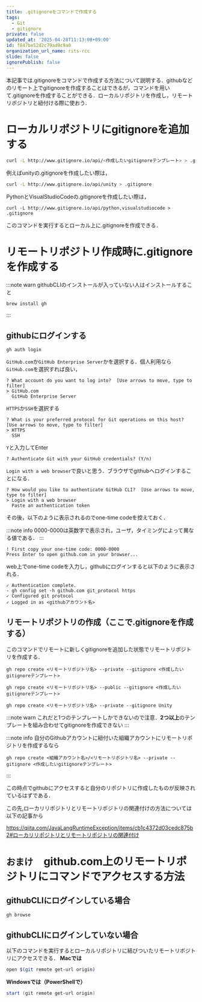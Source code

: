 ```yaml
---
title: .gitignoreをコマンドで作成する
tags:
  - Git
  - gitignore
private: false
updated_at: '2025-04-28T11:13:08+09:00'
id: f847be52d2c79ad9c9a0
organization_url_name: rits-rcc
slide: false
ignorePublish: false
---
```

本記事では.gitignoreをコマンドで作成する方法について説明する．githubなどのリモート上でgitignoreを作成することはできるが，コマンドを用いて.gitignoreを作成することができる．ローカルリポジトリを作成し，リモートリポジトリと紐付ける際に使おう．

# ローカルリポジトリにgitignoreを追加する
```bash
curl -L http://www.gitignore.io/api/<作成したいgitignoreテンプレート> > .gitignore
```
例えばunityの.gitignoreを作成したい際は，
```bash
curl -L http://www.gitignore.io/api/unity > .gitignore
```
PythonとVisualStudioCodeの.gitignoreを作成したい際は，
```
curl -L http://www.gitignore.io/api/python,visualstudiocode > .gitignore
```
このコマンドを実行するとローカル上に.gitignoreを作成できる．


# リモートリポジトリ作成時に.gitignoreを作成する

:::note warn
githubCLIのインストールが入っていない人はインストールすること
```
brew install gh 
```
:::

## githubにログインする
```
gh auth login 
```
`GitHub.com`か`GitHub Enterprise Server`かを選択する．個人利用なら`GitHub.com`を選択すれば良い，
```
? What account do you want to log into?  [Use arrows to move, type to filter]
> GitHub.com
  GitHub Enterprise Server
```

`HTTPS`か`SSH`を選択する
```
? What is your preferred protocol for Git operations on this host?  [Use arrows to move, type to filter]
> HTTPS
  SSH
```
`Y`と入力してEnter
```
? Authenticate Git with your GitHub credentials? (Y/n)
```
`Login with a web browser`で良いと思う．ブラウザでgithubへログインすることになる．
```
? How would you like to authenticate GitHub CLI?  [Use arrows to move, type to filter]
> Login with a web browser
  Paste an authentication token
```
その後，以下のように表示されるのでone-time codeを控えておく．

:::note info
0000-0000は英数字で表示され，ユーザ，タイミングによって異なる値である．
:::

```
! First copy your one-time code: 0000-0000
Press Enter to open github.com in your browser...
```
web上でone-time codeを入力し，githubにログインすると以下のように表示される．

```
✓ Authentication complete.
- gh config set -h github.com git_protocol https
✓ Configured git protocol
✓ Logged in as <githubアカウント名>
```

## リモートリポジトリの作成（ここで.gitignoreを作成する）
このコマンドでリモートに新しくgitignoreを追加した状態でリモートリポジトリを作成する．
```md:プライベートリポジトリなら
gh repo create <リモートリポジトリ名> --private --gitignore <作成したいgitignoreテンプレート>
```
```md:パブリックリポジトリなら
gh repo create <リモートリポジトリ名> --public --gitignore <作成したいgitignoreテンプレート>
```

```md:Unityのgitignoreを追加したい
gh repo create <リモートリポジトリ名> --private --gitignore Unity
```
:::note warn
これだと1つのテンプレートしかできないので注意．**2つ以上**のテンプレートを組み合わせてgitignoreを作成できない
:::

:::note info
自分のGithubアカウントに紐付いた組織アカウントにリモートリポジトリを作成するなら
```md:プライベートリポジトリなら
gh repo create <組織アカウント名>/<リモートリポジトリ名> --private --gitignore <作成したいgitignoreテンプレート>
```
:::

この時点でgithubにアクセスすると自分のリポジトリに作成したものが反映されているはずである．

この先,ローカリリポジトリとリモートリポジトリの関連付けの方法については以下の記事から

https://qiita.com/JavaLangRuntimeException/items/cb1c4372d03cedc875b2#ローカリリポジトリとリモートリポジトリの関連付け

# `おまけ`　github.com上のリモートリポジトリにコマンドでアクセスする方法
## githubCLIにログインしている場合
```bash
gh browse
```

## githubCLIにログインしていない場合
以下のコマンドを実行するとローカルリポジトリに結びついたリモートリポジトリにアクセスできる．
**Macでは**
```bash
open $(git remote get-url origin)
```
**Windowsでは（PowerShellで）**
```powershell
start (git remote get-url origin)
```
